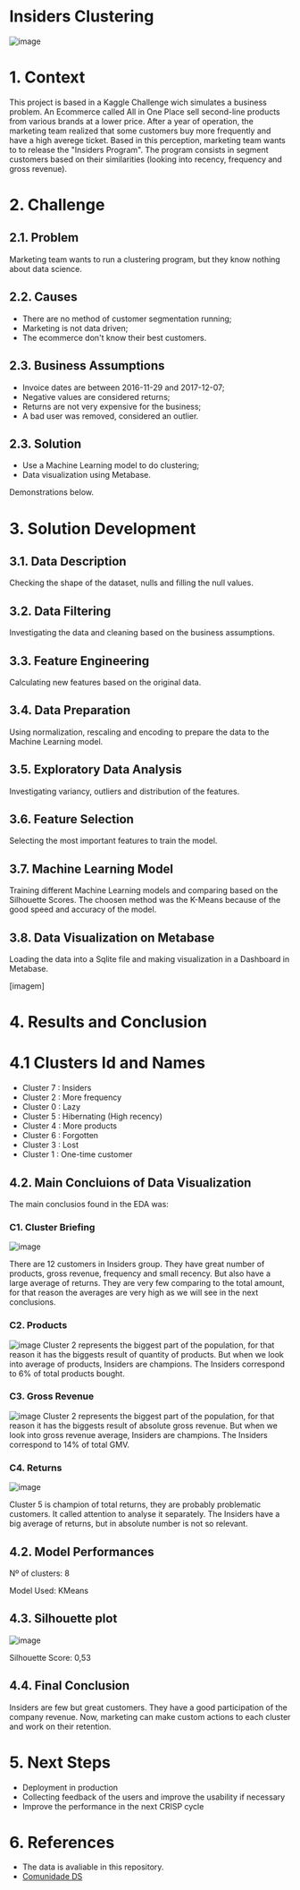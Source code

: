 # Insiders Clustering
![image](https://user-images.githubusercontent.com/77629603/161514587-9609878a-ebbd-4609-8123-071fb170e0ef.png)

# 1. Context
This project is based in a Kaggle Challenge wich simulates a business problem. An Ecommerce called All in One Place sell second-line products from various brands at a lower price. After a year of operation, the marketing team realized that some customers buy more frequently and have a high averege ticket. Based in this perception, marketing team wants to  to release the "Insiders Program". The program consists in segment customers based on their similarities (looking into recency, frequency and gross revenue).

# 2. Challenge

## 2.1. Problem

Marketing team wants to run a clustering program, but they know nothing about data science.

## 2.2. Causes

* There are no method of customer segmentation running;
* Marketing is not data driven;
* The ecommerce don't know their best customers.

## 2.3. Business Assumptions

* Invoice dates are between 2016-11-29 and 2017-12-07;
* Negative values are considered returns;
* Returns are not very expensive for the business;
* A bad user was removed, considered an outlier.

## 2.3. Solution

* Use a Machine Learning model to do clustering;
* Data visualization using Metabase.

Demonstrations below.

# 3. Solution Development

## 3.1. Data Description 

Checking the shape of the dataset, nulls and filling the null values.

## 3.2. Data Filtering

Investigating the data and cleaning based on the business assumptions. 

## 3.3. Feature Engineering

Calculating new features based on the original data.

## 3.4. Data Preparation

Using normalization, rescaling and encoding to prepare the data to the Machine Learning model.

## 3.5.  Exploratory Data Analysis 

Investigating variancy, outliers and distribution of the features.

## 3.6. Feature Selection

Selecting the most important features to train the model.

## 3.7. Machine Learning Model

Training different Machine Learning models and comparing based on the Silhouette Scores. The choosen method was the K-Means because of the good speed and accuracy of the model. 

## 3.8. Data Visualization on Metabase

Loading the data into a Sqlite file and making visualization in a Dashboard in Metabase.

[imagem]

# 4. Results and Conclusion

# 4.1 Clusters Id and Names

* Cluster 7 : Insiders
* Cluster 2 : More frequency
* Cluster 0 : Lazy
* Cluster 5 : Hibernating (High recency)
* Cluster 4 : More products
* Cluster 6 : Forgotten
* Cluster 3 : Lost
* Cluster 1 : One-time customer

## 4.2. Main Concluions of Data Visualization

The main conclusios found in the EDA was:

### C1. Cluster Briefing

![image](https://user-images.githubusercontent.com/77629603/161519755-3aa98725-4f5c-4a6e-9f4a-a1e2c0c08dde.png)

There are 12 customers in Insiders group. They have great number of products, gross revenue, frequency and small recency. But also have a large average of returns. They are very few comparing to the total amount, for that reason the averages are very high as we will see in the next conclusions.

### C2. Products

![image](https://user-images.githubusercontent.com/77629603/161524157-cf59ed75-6d91-4afb-be38-744a42201349.png)
Cluster 2 represents the biggest part of the population, for that reason it has the biggests result of quantity of products. But when we look into average of products, Insiders are champions.
The Insiders correspond to 6% of total products bought.

### C3. Gross Revenue

![image](https://user-images.githubusercontent.com/77629603/161524123-c6048e3e-bde6-4098-a42b-ff1ba1b0a646.png)
Cluster 2 represents the biggest part of the population, for that reason it has the biggests result of absolute gross revenue. But when we look into gross revenue average, Insiders are champions.
The Insiders correspond to 14% of total GMV.

### C4. Returns

![image](https://user-images.githubusercontent.com/77629603/161521891-4b902794-b885-4af6-8966-9b15a3e9b59e.png)

Cluster 5 is champion of total returns, they are probably problematic customers. It called attention to analyse it separately. The Insiders have a big average of returns, but in absolute number is not so relevant. 

## 4.2. Model Performances

Nº of clusters: 8

Model Used: KMeans

## 4.3. Silhouette plot 

![image](https://user-images.githubusercontent.com/77629603/162596928-1b1e212d-07c1-498a-a6bf-877fd44e4e9b.png)

Silhouette Score: 0,53

## 4.4. Final Conclusion

Insiders are few but great customers. They have a good participation of the company revenue. Now, marketing can make custom actions to each cluster and work on their retention.

# 5. Next Steps

* Deployment in production
* Collecting feedback of the users and improve the usability if necessary
* Improve the performance in the next CRISP cycle

# 6. References

* The data is avaliable in this repository.
* [Comunidade DS](https://comunidadedatascience.com/blog)

